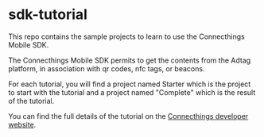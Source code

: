 # sdk-tutorial

This repo contains the sample projects to learn to use the Connecthings Mobile SDK.

The Connecthings Mobile SDK permits to get the contents from the Adtag platform, in association with qr codes, nfc tags, or beacons.

For each tutorial, you will find a project named Starter which is the project to start with the tutorial and
a project named "Complete" which is the result of the tutorial.

You can find the full details of the tutorial on the [Connecthings developer website](http://www.connecthings.com/developers/).
